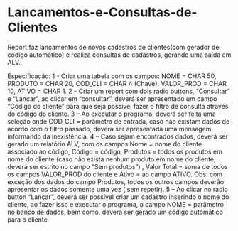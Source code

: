 # Lancamentos-e-Consultas-de-Clientes
Report faz lançamentos de novos cadastros de clientes(com gerador de código automático) e realiza consultas de cadastros, gerando uma saída em ALV.

Especificação:
1 - Criar uma tabela com os campos: NOME = CHAR 50,
 PRODUTO = CHAR 20,
 COD_CLI = CHAR 4 (Chave),
 VALOR_PROD = CHAR 10,
 ATIVO = CHAR 1.
2 - Criar um report com dois radio buttons, “Consultar” e “Lançar”, ao clicar em “consultar”, deverá 
ser apresentado um campo “Código do cliente” para que seja possível fazer o filtro de consulta
através do código do cliente.
3 – Ao executar o programa, deverá ser feita uma seleção onde COD_CLI = parâmetro de entrada, 
caso não existam dados de acordo com o filtro passado, deverá ser apresentada uma mensagem 
informando da inexistência.
4 – Caso sejam encontrados dados, deverá ser gerado um relatório ALV, com os campos Nome = 
nome do cliente associado ao código, Código = código, Produtos = todos os produtos em nome do 
cliente (caso não exista nenhum produto em nome do cliente, deverá ser estrito no campo “Sem 
produtos”) , Valor Total = soma de todos os campos VALOR_PROD do cliente e Ativo = ao campo 
ATIVO. Obs: com exceção dos dados do campo Produtos, todos os outros campos deverão 
apresentar os dados somente uma vez ( sem repetir).
5 – Ao clicar no radio button “Lançar”, deverá ser possível criar um cadastro inserindo o nome do 
cliente, ao fazer isso e executar o programa, o campo NOME = parâmetro no banco de dados, bem 
como, deverá ser gerado um código automático para o cliente

